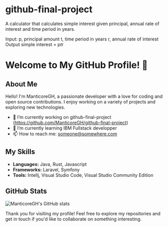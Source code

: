 # github-final-project
A calculator that calculates simple interest given principal, annual rate of interest and time period in years.

Input:
   p, principal amount
   t, time period in years
   r, annual rate of interest
Output
   simple interest = p*t*r

   # Welcome to My GitHub Profile! 👋

## About Me

Hello! I'm ManticoreGH, a passionate developer with a love for coding and open source contributions. I enjoy working on a variety of projects and exploring new technologies.

- 🔭 I’m currently working on github-final-project (https://github.com/ManticoreGH/github-final-project)
- 🌱 I’m currently learning IBM Fullstack developper
- 📫 How to reach me: someone@somewhere.com

## My Skills

- **Languages:** Java, Rust, Javascript
- **Frameworks:** Laravel, Symfony
- **Tools:** Intellj, Visual Studio Code, Visual Studio Community Edition

## GitHub Stats

![ManticoreGH's GitHub stats](https://github-readme-stats.vercel.app/api?username=ManticoreGH&show_icons=true&theme=radical)

Thank you for visiting my profile! Feel free to explore my repositories and get in touch if you'd like to collaborate on something interesting.
